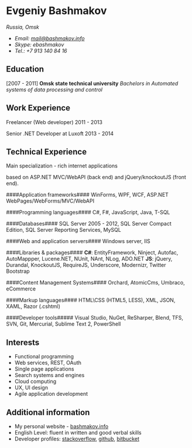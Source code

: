 Evgeniy Bashmakov 
=================
*Russia, Omsk*

- *Email: mail@bashmakov.info* 
- *Skype: ebashmakov*
- *Tel.: +7 913 140 84 16*

Education
---------

[2007 - 2011] 
**Omsk state technical university** 
*Bachelors in Automated systems of data processing and control*

Work Experience
---------------

Freelancer (Web developer) 2011 - 2013

Senior .NET Developer at Luxoft 2013 - 2014

Technical Experience
--------------------

Main specialization - rich internet applications 

based on ASP.NET MVC/WebAPI (back end) and jQuery/knockoutJS (front end).

####Application frameworks####
WinForms, WPF, WCF, ASP.NET WebPages/WebForms/MVC/WebAPI

####Programming languages####
C#, F#, JavaScript, Java, T-SQL

####Databases####
SQL Server 2005 - 2012, SQL Server Compact Edition, SQL Server Reporting Services, MySQL

####Web and application servers####
Windows server, IIS

####Libraries & packages####
**C#**: EntityFramework, Ninject, Autofac, AutoMappper, Lucene.NET, NUnit, NAnt, NLog, ADO.NET
**JS**: jQuery, Durandal, KnockoutJS, RequireJS, Underscore, Modernizr, Twitter Bootstrap

####Content Management Systems####
Orchard, AtomicCms, Umbraco, eCommerce

####Markup languages####
HTML\CSS (HTML5, LESS), XML, JSON, XAML, Razor (.cshtml)

####Developer tools#####
Visual Studio, NuGet, ReSharper, Blend, TFS, SVN, Git, Mercurial, Sublime Text 2, PowerShell

Interests
---------

* Functional programming
* Web services, REST, OAuth
* Single page applications
* Search systems and engines
* Cloud computing
* UX, UI design
* Agile application development

Additional information
----------------------
- My personal website - [bashmakov.info](http://bashmakov.info)
- English Level: fluent in written and good verbal skills
- Developer profiles: [stackoverflow](http://stackoverflow.com/users/536900/crackbrain "stackoverflow"), [github](https://github.com/crackbrain "github"), [bitbucket](https://bitbucket.org/crackbrain/ "bitbucket")
